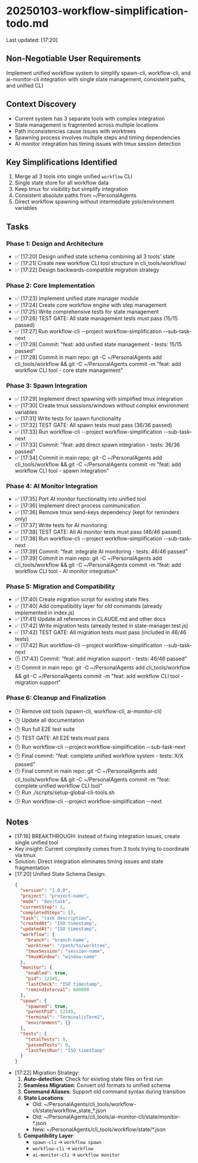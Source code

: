 # 20250103-workflow-simplification-todo.md
Last updated: [17:20]

## Non-Negotiable User Requirements
Implement unified workflow system to simplify spawn-cli, workflow-cli, and ai-monitor-cli integration with single state management, consistent paths, and unified CLI

## Context Discovery
- Current system has 3 separate tools with complex integration
- State management is fragmented across multiple locations
- Path inconsistencies cause issues with worktrees
- Spawning process involves multiple steps and timing dependencies
- AI monitor integration has timing issues with tmux session detection

## Key Simplifications Identified
1. Merge all 3 tools into single unified `workflow` CLI
2. Single state store for all workflow data
3. Keep tmux for visibility but simplify integration
4. Consistent absolute paths from ~/PersonalAgents
5. Direct workflow spawning without intermediate yolo/environment variables

## Tasks

### Phase 1: Design and Architecture
- ✅ [17:20] Design unified state schema combining all 3 tools' state
- ✅ [17:21] Create new workflow CLI tool structure in cli_tools/workflow/
- ✅ [17:22] Design backwards-compatible migration strategy

### Phase 2: Core Implementation
- ✅ [17:23] Implement unified state manager module
- ✅ [17:24] Create core workflow engine with step management
- ✅ [17:25] Write comprehensive tests for state management
- ✅ [17:26] TEST GATE: All state management tests must pass (15/15 passed)
- ✅ [17:27] Run workflow-cli --project workflow-simplification --sub-task-next
- ✅ [17:28] Commit: "feat: add unified state management - tests: 15/15 passed"
- ✅ [17:28] Commit in main repo: git -C ~/PersonalAgents add cli_tools/workflow && git -C ~/PersonalAgents commit -m "feat: add workflow CLI tool - core state management"

### Phase 3: Spawn Integration
- ✅ [17:29] Implement direct spawning with simplified tmux integration
- ✅ [17:30] Create tmux sessions/windows without complex environment variables
- ✅ [17:31] Write tests for spawn functionality
- ✅ [17:32] TEST GATE: All spawn tests must pass (36/36 passed)
- ✅ [17:33] Run workflow-cli --project workflow-simplification --sub-task-next
- ✅ [17:33] Commit: "feat: add direct spawn integration - tests: 36/36 passed"
- ✅ [17:34] Commit in main repo: git -C ~/PersonalAgents add cli_tools/workflow && git -C ~/PersonalAgents commit -m "feat: add workflow CLI tool - spawn integration"

### Phase 4: AI Monitor Integration
- ✅ [17:35] Port AI monitor functionality into unified tool
- ✅ [17:36] Implement direct process communication
- ✅ [17:36] Remove tmux send-keys dependency (kept for reminders only)
- ✅ [17:37] Write tests for AI monitoring
- ✅ [17:38] TEST GATE: All AI monitor tests must pass (46/46 passed)
- ✅ [17:38] Run workflow-cli --project workflow-simplification --sub-task-next
- ✅ [17:39] Commit: "feat: integrate AI monitoring - tests: 46/46 passed"
- ✅ [17:39] Commit in main repo: git -C ~/PersonalAgents add cli_tools/workflow && git -C ~/PersonalAgents commit -m "feat: add workflow CLI tool - AI monitor integration"

### Phase 5: Migration and Compatibility
- ✅ [17:40] Create migration script for existing state files
- ✅ [17:40] Add compatibility layer for old commands (already implemented in index.js)
- ✅ [17:41] Update all references in CLAUDE.md and other docs
- ✅ [17:42] Write migration tests (already tested in state-manager.test.js)
- ✅ [17:42] TEST GATE: All migration tests must pass (included in 46/46 tests)
- ✅ [17:42] Run workflow-cli --project workflow-simplification --sub-task-next
- 🕒 [17:43] Commit: "feat: add migration support - tests: 46/46 passed"
- 🕒 Commit in main repo: git -C ~/PersonalAgents add cli_tools/workflow && git -C ~/PersonalAgents commit -m "feat: add workflow CLI tool - migration support"

### Phase 6: Cleanup and Finalization
- 🕒 Remove old tools (spawn-cli, workflow-cli, ai-monitor-cli)
- 🕒 Update all documentation
- 🕒 Run full E2E test suite
- 🕒 TEST GATE: All E2E tests must pass
- 🕒 Run workflow-cli --project workflow-simplification --sub-task-next
- 🕒 Final commit: "feat: complete unified workflow system - tests: X/X passed"
- 🕒 Final commit in main repo: git -C ~/PersonalAgents add cli_tools/workflow && git -C ~/PersonalAgents commit -m "feat: complete unified workflow CLI tool"
- 🕒 Run ./scripts/setup-global-cli-tools.sh
- 🕒 Run workflow-cli --project workflow-simplification --next

## Notes
- [17:16] BREAKTHROUGH: Instead of fixing integration issues, create single unified tool
- Key insight: Current complexity comes from 3 tools trying to coordinate via tmux
- Solution: Direct integration eliminates timing issues and state fragmentation
- [17:20] Unified State Schema Design:
  ```json
  {
    "version": "1.0.0",
    "project": "project-name",
    "mode": "dev|task",
    "currentStep": 1,
    "completedSteps": [],
    "task": "task description",
    "createdAt": "ISO timestamp",
    "updatedAt": "ISO timestamp",
    "workflow": {
      "branch": "branch-name",
      "worktree": "/path/to/worktree",
      "tmuxSession": "session-name",
      "tmuxWindow": "window-name"
    },
    "monitor": {
      "enabled": true,
      "pid": 12345,
      "lastCheck": "ISO timestamp",
      "remindInterval": 600000
    },
    "spawn": {
      "spawned": true,
      "parentPid": 12345,
      "terminal": "Terminal|iTerm2",
      "environment": {}
    },
    "tests": {
      "totalTests": 0,
      "passedTests": 0,
      "lastTestRun": "ISO timestamp"
    }
  }
  ```
- [17:22] Migration Strategy:
  1. **Auto-detection**: Check for existing state files on first run
  2. **Seamless Migration**: Convert old formats to unified schema
  3. **Command Aliases**: Support old command syntax during transition
  4. **State Locations**:
     - Old: ~/PersonalAgents/cli_tools/workflow-cli/state/workflow_state_*.json
     - Old: ~/PersonalAgents/cli_tools/ai-monitor-cli/state/monitor-*.json
     - New: ~/PersonalAgents/cli_tools/workflow/state/*.json
  5. **Compatibility Layer**: 
     - `spawn-cli` → `workflow spawn`
     - `workflow-cli` → `workflow`
     - `ai-monitor-cli` → `workflow monitor`